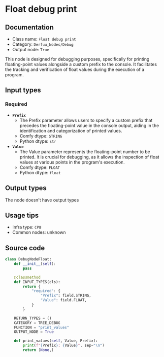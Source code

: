 # Float debug print
## Documentation
- Class name: `Float debug print`
- Category: `Derfuu_Nodes/Debug`
- Output node: `True`

This node is designed for debugging purposes, specifically for printing floating-point values alongside a custom prefix to the console. It facilitates the tracking and verification of float values during the execution of a program.
## Input types
### Required
- **`Prefix`**
    - The Prefix parameter allows users to specify a custom prefix that precedes the floating-point value in the console output, aiding in the identification and categorization of printed values.
    - Comfy dtype: `STRING`
    - Python dtype: `str`
- **`Value`**
    - The Value parameter represents the floating-point number to be printed. It is crucial for debugging, as it allows the inspection of float values at various points in the program's execution.
    - Comfy dtype: `FLOAT`
    - Python dtype: `float`
## Output types
The node doesn't have output types
## Usage tips
- Infra type: `CPU`
- Common nodes: unknown


## Source code
```python
class DebugNodeFloat:
    def __init__(self):
        pass

    @classmethod
    def INPUT_TYPES(cls):
        return {
            "required": {
                "Prefix": field.STRING,
                "Value": field.FLOAT,
            }
        }

    RETURN_TYPES = ()
    CATEGORY = TREE_DEBUG
    FUNCTION = "print_values"
    OUTPUT_NODE = True

    def print_values(self, Value, Prefix):
        print(f"{Prefix}: {Value}", sep="\n")
        return (None,)

```
